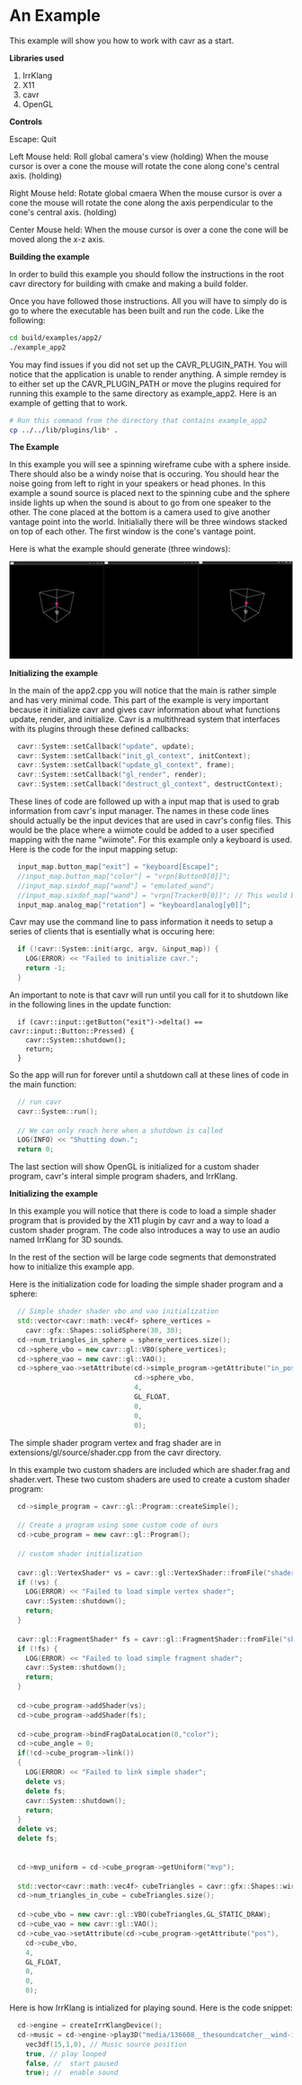 An Example
========
This example will show you how to work with cavr as a start.

**Libraries used**

1. IrrKlang 
2. X11
3. cavr
4. OpenGL

**Controls**

Escape: Quit

Left Mouse held: Roll global camera's view (holding)
When the mouse cursor is over a cone the mouse will rotate the cone along cone's central axis. (holding)

Right Mouse held: Rotate global cmaera
When the mouse cursor is over a cone the mouse will rotate the cone along the axis perpendicular to the cone's central axis. (holding)

Center Mouse held: 
When the mouse cursor is over a cone the cone will be moved along the x-z axis.

**Building the example**

In order to build this example you should follow the instructions in the root cavr directory for building with cmake and making a build folder.

Once you have followed those instructions. All you will have to simply do is go to where the executable has been built and run the code. Like the following:

```bash
cd build/examples/app2/
./example_app2
```

You may find issues if you did not set up the CAVR_PLUGIN_PATH. You will notice that the application is unable to render anything. A simple remdey is to either set up the CAVR_PLUGIN_PATH or move the plugins required for running this example to the same directory as example_app2. Here is an example of getting that to work.

```bash
# Run this command from the directory that contains example_app2
cp ../../lib/plugins/lib* .
```

**The Example**

In this example you will see a spinning wireframe cube with a sphere inside. There should also be a windy noise that is occuring. You should hear the noise going from left to right in your speakers or head phones. In this example a sound source is placed next to the spinning cube and the sphere inside lights up when the sound is about to go from one speaker to the other. The cone placed at the bottom is a camera used to give another vantage point into the world. Initialially there will be three windows stacked on top of each other. The first window is the cone's vantage point.

Here is what the example should generate (three windows):

![shapes](exampleout.png)

**Initializing the example**

In the main of the app2.cpp you will notice that the main is rather simple and has very minimal code. This part of the example is very important because it initialize cavr and gives cavr information about what functions update, render, and initialize. Cavr is a multithread system that interfaces with its plugins through these defined callbacks:

```c++
  cavr::System::setCallback("update", update);
  cavr::System::setCallback("init_gl_context", initContext);
  cavr::System::setCallback("update_gl_context", frame);
  cavr::System::setCallback("gl_render", render);
  cavr::System::setCallback("destruct_gl_context", destructContext);
```

These lines of code are followed up with a input map that is used to grab information from cavr's input manager. The names in these code lines should actually be the input devices that are used in cavr's config files. This would be the place where a wiimote could be added to a user specified mapping with the name "wiimote". For this example only a keyboard is used. Here is the code for the input mapping setup:
```c++
  input_map.button_map["exit"] = "keyboard[Escape]";
  //input_map.button_map["color"] = "vrpn[Button0[0]]";
  //input_map.sixdof_map["wand"] = "emulated_wand";
  //input_map.sixdof_map["wand"] = "vrpn[Tracker0[0]]"; // This would be a tracker detected by a system.
  input_map.analog_map["rotation"] = "keyboard[analog[y0]]";
```

Cavr may use the command line to pass information it needs to setup a series of clients that is esentially what is occuring here: 
```c++
  if (!cavr::System::init(argc, argv, &input_map)) {
    LOG(ERROR) << "Failed to initialize cavr.";
    return -1;
  }
```

An important to note is that cavr will run until you call for it to shutdown like in the following lines in the update function: 

```
  if (cavr::input::getButton("exit")->delta() == cavr::input::Button::Pressed) {
    cavr::System::shutdown();
    return;
  }
```

So the app will run for forever until a shutdown call at these lines of code in the main function:
```c++
  // run cavr
  cavr::System::run();
  
  // We can only reach here when a shutdown is called
  LOG(INFO) << "Shutting down.";
  return 0;
```

The last section will show OpenGL is initialized for a custom shader program, cavr's interal simple program shaders, and IrrKlang. 

**Initializing the example**

In this example you will notice that there is code to load a simple shader program that is provided by the X11 plugin by cavr and a way to load a custom shader program. The code also introduces a way to use an audio named IrrKlang for 3D sounds. 

In the rest of the section will be large code segments that demonstrated how to initialize this example app.

Here is the initialization code for loading the simple shader program and a sphere:

```c++
  // Simple shader shader vbo and vao initialization
  std::vector<cavr::math::vec4f> sphere_vertices = 
    cavr::gfx::Shapes::solidSphere(30, 30);
  cd->num_triangles_in_sphere = sphere_vertices.size();
  cd->sphere_vbo = new cavr::gl::VBO(sphere_vertices);
  cd->sphere_vao = new cavr::gl::VAO();
  cd->sphere_vao->setAttribute(cd->simple_program->getAttribute("in_position"),
                               cd->sphere_vbo,
                               4,
                               GL_FLOAT,
                               0,
                               0,
                               0);
```

The simple shader program vertex and frag shader are in extensions/gl/source/shader.cpp from the cavr directory.

In this example two custom shaders are included which are shader.frag and shader.vert. These two custom shaders are used to create a custom shader program:
```c++
  cd->simple_program = cavr::gl::Program::createSimple();
  
  // Create a program using some custom code of ours
  cd->cube_program = new cavr::gl::Program();

  // custom shader initialization

  cavr::gl::VertexShader* vs = cavr::gl::VertexShader::fromFile("shader.vert");
  if (!vs) {
    LOG(ERROR) << "Failed to load simple vertex shader";
    cavr::System::shutdown();
    return;
  }

  cavr::gl::FragmentShader* fs = cavr::gl::FragmentShader::fromFile("shader.frag");
  if (!fs) {
    LOG(ERROR) << "Failed to load simple fragment shader";
    cavr::System::shutdown();
    return;
  }

  cd->cube_program->addShader(vs);
  cd->cube_program->addShader(fs);

  cd->cube_program->bindFragDataLocation(0,"color");
  cd->cube_angle = 0;
  if(!cd->cube_program->link())
  {
    LOG(ERROR) << "Failed to link simple shader";
    delete vs;
    delete fs;
    cavr::System::shutdown();
    return;
  }
  delete vs;
  delete fs;

  
  cd->mvp_uniform = cd->cube_program->getUniform("mvp");

  std::vector<cavr::math::vec4f> cubeTriangles = cavr::gfx::Shapes::wireCube();
  cd->num_triangles_in_cube = cubeTriangles.size();

  cd->cube_vbo = new cavr::gl::VBO(cubeTriangles,GL_STATIC_DRAW);
  cd->cube_vao = new cavr::gl::VAO();
  cd->cube_vao->setAttribute(cd->cube_program->getAttribute("pos"),
    cd->cube_vbo,
    4,
    GL_FLOAT,
    0,
    0,
    0);
```

Here is how IrrKlang is intialized for playing sound. Here is the code snippet:

```c++
  cd->engine = createIrrKlangDevice();
  cd->music = cd->engine->play3D("media/136608__thesoundcatcher__wind-in-small-forrest-01.wav",
    vec3df(15,1,0), // Music source position
    true, // play looped
    false, //  start paused
    true); //  enable sound
```




 
